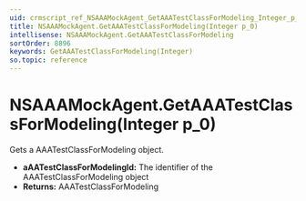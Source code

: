 ```yaml
---
uid: crmscript_ref_NSAAAMockAgent_GetAAATestClassForModeling_Integer_p_0
title: NSAAAMockAgent.GetAAATestClassForModeling(Integer p_0)
intellisense: NSAAAMockAgent.GetAAATestClassForModeling
sortOrder: 8896
keywords: GetAAATestClassForModeling(Integer)
so.topic: reference
---
```


# NSAAAMockAgent.GetAAATestClassForModeling(Integer p_0)

Gets a AAATestClassForModeling object.

* **aAATestClassForModelingId:** The identifier of the AAATestClassForModeling object
* **Returns:** AAATestClassForModeling

